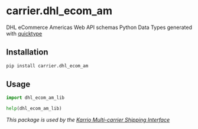 # carrier.dhl_ecom_am

DHL eCommerce Americas Web API schemas Python Data Types generated with [quicktype](https://github.com/quicktype/quicktype)

## Installation

```bash
pip install carrier.dhl_ecom_am
```

## Usage

```python
import dhl_ecom_am_lib

help(dhl_ecom_am_lib)
```

*This package is used by the [Karrio Multi-carrier Shipping Interface](https://github.com/karrio-inc/karrio)*
